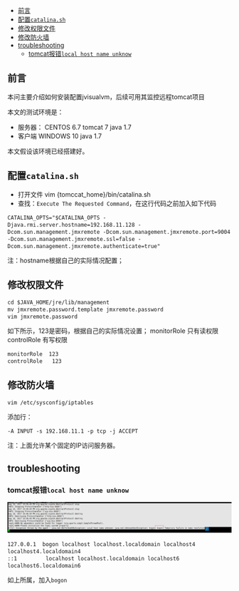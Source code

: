 
<!-- @import "[TOC]" {cmd="toc" depthFrom=1 depthTo=6 orderedList=false} -->
<!-- code_chunk_output -->

* [前言](#前言)
* [配置``catalina.sh``](#配置catalinash)
* [修改权限文件](#修改权限文件)
* [修改防火墙](#修改防火墙)
* [troubleshooting](#troubleshooting)
	* [tomcat报错``local host name unknow``](#tomcat报错local-host-name-unknow)

<!-- /code_chunk_output -->




## 前言
本问主要介绍如何安装配置jvisualvm，后续可用其监控远程tomcat项目

本文的测试环境是：
* 服务器：
   CENTOS 6.7
   tomcat 7
   java 1.7
* 客户端
   WINDOWS 10
   java 1.7

本文假设该环境已经搭建好。

## 配置``catalina.sh``
* 打开文件 vim {tomccat_home}/bin/catalina.sh
* 查找：`Execute The Requested Command`，在这行代码之前加入如下代码

```
CATALINA_OPTS="$CATALINA_OPTS -Djava.rmi.server.hostname=192.168.11.128 -Dcom.sun.management.jmxremote -Dcom.sun.management.jmxremote.port=9004 -Dcom.sun.management.jmxremote.ssl=false -Dcom.sun.management.jmxremote.authenticate=true"
```
注：hostname根据自己的实际情况配置；

## 修改权限文件
```
cd $JAVA_HOME/jre/lib/management
mv jmxremote.password.template jmxremote.password
vim jmxremote.password
```
如下所示，123是密码，根据自己的实际情况设置；
monitorRole 只有读权限
controlRole 有写权限
```
monitorRole  123
controlRole   123
```

## 修改防火墙
```
vim /etc/sysconfig/iptables
```
添加行：
```
-A INPUT -s 192.168.11.1 -p tcp -j ACCEPT
```
注：上面允许某个固定的IP访问服务器。

## troubleshooting

### tomcat报错``local host name unknow``

![](assets/2017-08-18-14-42-13.png)

```
127.0.0.1  bogon localhost localhost.localdomain localhost4 localhost4.localdomain4
::1         localhost localhost.localdomain localhost6 localhost6.localdomain6
```
如上所属，加入``bogon``
